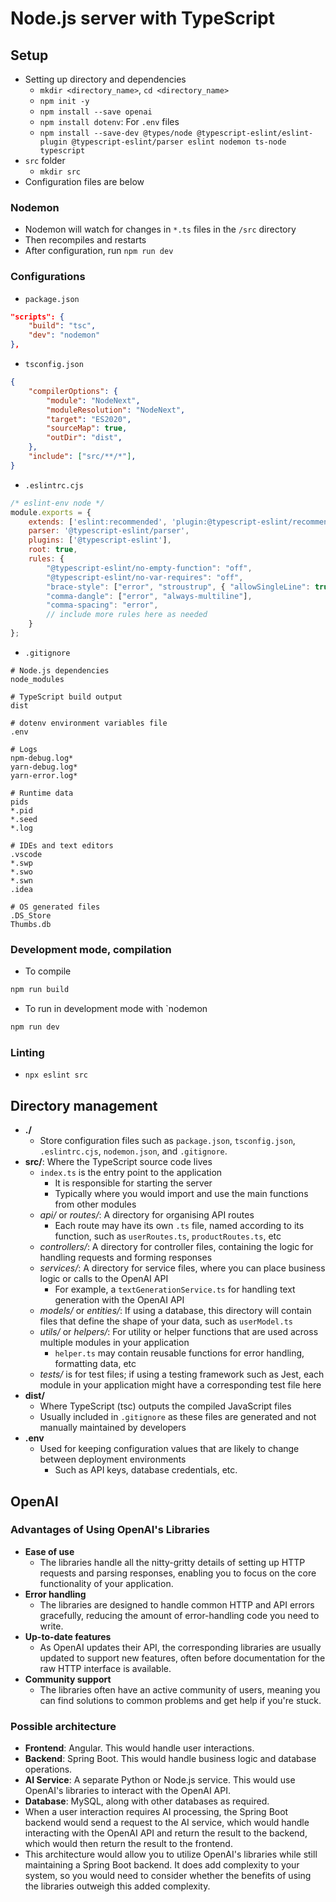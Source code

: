 # Node.js server with TypeScript

## Setup

- Setting up directory and dependencies
  - `mkdir <directory_name>`, `cd <directory_name>`
  - `npm init -y`
  - `npm install --save openai`
  - `npm install dotenv`: For `.env` files
  - `npm install --save-dev @types/node @typescript-eslint/eslint-plugin @typescript-eslint/parser eslint nodemon ts-node typescript`
- `src` folder
  - `mkdir src`
- Configuration files are below

### Nodemon

- Nodemon will watch for changes in `*.ts` files in the `/src` directory
- Then recompiles and restarts
- After configuration, run `npm run dev`

### Configurations

- `package.json`

```json
"scripts": {
    "build": "tsc",
    "dev": "nodemon"
},
```

- `tsconfig.json`

```json
{
    "compilerOptions": {
        "module": "NodeNext",
        "moduleResolution": "NodeNext",
        "target": "ES2020",
        "sourceMap": true,
        "outDir": "dist",
    },
    "include": ["src/**/*"],
}
```

- `.eslintrc.cjs`

```javascript
/* eslint-env node */
module.exports = {
    extends: ['eslint:recommended', 'plugin:@typescript-eslint/recommended'],
    parser: '@typescript-eslint/parser',
    plugins: ['@typescript-eslint'],
    root: true,
    rules: {
        "@typescript-eslint/no-empty-function": "off",
        "@typescript-eslint/no-var-requires": "off",
        "brace-style": ["error", "stroustrup", { "allowSingleLine": true }],
        "comma-dangle": ["error", "always-multiline"],
        "comma-spacing": "error",
        // include more rules here as needed
    }
};
```

- `.gitignore`

```text
# Node.js dependencies
node_modules

# TypeScript build output
dist

# dotenv environment variables file
.env

# Logs
npm-debug.log*
yarn-debug.log*
yarn-error.log*

# Runtime data
pids
*.pid
*.seed
*.log

# IDEs and text editors
.vscode
*.swp
*.swo
*.swn
.idea

# OS generated files
.DS_Store
Thumbs.db
```

### Development mode, compilation

- To compile

```bash
npm run build
```

- To run in development mode with `nodemon

```bash
npm run dev
```

### Linting

- `npx eslint src`

## Directory management

- **./**
  - Store configuration files such as `package.json`, `tsconfig.json`, `.eslintrc.cjs`, `nodemon.json`, and `.gitignore`.
- **src/**: Where the TypeScript source code lives
  - `index.ts` is the entry point to the application
    - It is responsible for starting the server
    - Typically where you would import and use the main functions from other modules
  - *api/* or *routes/*: A directory for organising API routes
    - Each route may have its own `.ts` file, named according to its function, such as `userRoutes.ts`, `productRoutes.ts`, etc
  - *controllers/*: A directory for controller files, containing the logic for handling requests and forming responses
  - *services/*: A directory for service files, where you can place business logic or calls to the OpenAI API
    - For example, a `textGenerationService.ts` for handling text generation with the OpenAI API
  - *models/* or *entities/*: If using a database, this directory will contain files that define the shape of your data, such as `userModel.ts`
  - *utils/* or *helpers/*: For utility or helper functions that are used across multiple modules in your application
    - `helper.ts` may contain reusable functions for error handling, formatting data, etc
  - *tests/* is for test files; if using a testing framework such as Jest, each module in your application might have a corresponding test file here
- **dist/**
  - Where TypeScript (tsc) outputs the compiled JavaScript files
  - Usually included in `.gitignore` as these files are generated and not manually maintained by developers
- **.env**
  - Used for keeping configuration values that are likely to change between deployment environments
    - Such as API keys, database credentials, etc.

## OpenAI

### Advantages of Using OpenAI's Libraries

- **Ease of use**
  - The libraries handle all the nitty-gritty details of setting up HTTP requests and parsing responses, enabling you to focus on the core functionality of your application.
- **Error handling**
  - The libraries are designed to handle common HTTP and API errors gracefully, reducing the amount of error-handling code you need to write.
- **Up-to-date features**
  - As OpenAI updates their API, the corresponding libraries are usually updated to support new features, often before documentation for the raw HTTP interface is available.
- **Community support**
  - The libraries often have an active community of users, meaning you can find solutions to common problems and get help if you're stuck.

### Possible architecture

- **Frontend**: Angular. This would handle user interactions.
- **Backend**: Spring Boot. This would handle business logic and database operations.
- **AI Service**: A separate Python or Node.js service. This would use OpenAI's libraries to interact with the OpenAI API.
- **Database**: MySQL, along with other databases as required.
- When a user interaction requires AI processing, the Spring Boot backend would send a request to the AI service, which would handle interacting with the OpenAI API and return the result to the backend, which would then return the result to the frontend.
- This architecture would allow you to utilize OpenAI's libraries while still maintaining a Spring Boot backend. It does add complexity to your system, so you would need to consider whether the benefits of using the libraries outweigh this added complexity.
